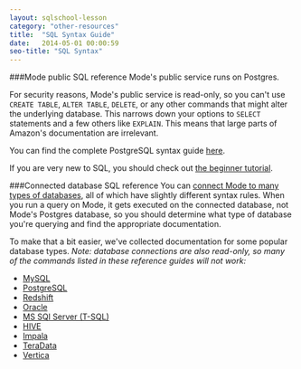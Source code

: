 ```yaml
---
layout: sqlschool-lesson
category: "other-resources"
title:  "SQL Syntax Guide"
date:   2014-05-01 00:00:59
seo-title: "SQL Syntax"
---
```


###Mode public SQL reference
Mode's public service runs on Postgres.

For security reasons, Mode's public service is read-only, so you can't use `CREATE TABLE`, `ALTER TABLE`, `DELETE`, or any other commands that might alter the underlying database. This narrows down your options to `SELECT` statements and a few others like `EXPLAIN`. This means that large parts of Amazon's documentation are irrelevant.

You can find the complete PostgreSQL syntax guide [here](http://www.postgresql.org/docs/9.3/static/sql.html).

If you are very new to SQL, you should check out [the beginner tutorial](/the-basics/basic-concepts.html "Learning SQL").

###Connected database SQL reference
You can [connect Mode to many types of databases](http://help.modeanalytics.com/connecting-databases/ "Connecting to a Database"), all of which have slightly different syntax rules. When you run a query on Mode, it gets executed on the connected database, not Mode's Postgres database, so you should determine what type of database you're querying and find the appropriate documentation.

To make that a bit easier, we've collected documentation for some popular database types. *Note: database connections are also read-only, so many of the commands listed in these reference guides will not work:*

* [MySQL](http://dev.mysql.com/doc/ "MySQL")
* [PostgreSQL](http://www.postgresql.org/docs/manuals/ "PostgreSQL")
* [Redshift](http://docs.aws.amazon.com/redshift/latest/dg/cm_chap_SQLCommandRef.html "Redshift")
* [Oracle](http://docs.oracle.com/cd/E11882_01/server.112/e41084/toc.htm "Oracle")
* [MS SQl Server (T-SQL)](http://technet.microsoft.com/en-us/library/ms189826.aspx)
* [HIVE](https://cwiki.apache.org/confluence/display/Hive/LanguageManual "HIVE")
* [Impala](http://www.cloudera.com/content/cloudera-content/cloudera-docs/Impala/latest/Installing-and-Using-Impala/ciiu_langref.html "Impala")
* [TeraData](http://www.info.teradata.com/templates/eSrchResults.cfm?prodline=&txtpid=&txtrelno=&txtttlkywrd=SQLREF,TNTSEQ&rdsort=Title&srtord=Asc&nm=SQL+Reference)
* [Vertica](https://my.vertica.com/docs/7.0.x/PDF/HP_Vertica_7.0.x_SQL_Reference_Manual.pdf)